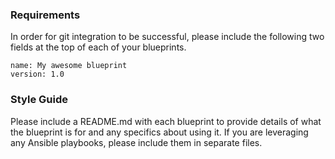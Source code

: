 ### Requirements
In order for git integration to be successful, please include the following two fields at the top of each of your blueprints.
```
name: My awesome blueprint
version: 1.0
```

### Style Guide
Please include a README.md with each blueprint to provide details of what the blueprint is for and any specifics about using it. If you are leveraging any Ansible playbooks, please include them in separate files.